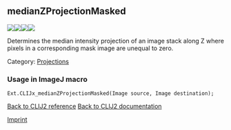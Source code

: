 ## medianZProjectionMasked
<img src="images/mini_empty_logo.png"/><img src="images/mini_empty_logo.png"/><img src="images/mini_clijx_logo.png"/><img src="images/mini_empty_logo.png"/>

Determines the median intensity projection of an image stack along Z where pixels in a corresponding mask image are unequal to zero.

Category: [Projections](https://clij.github.io/clij2-docs/reference__project)

### Usage in ImageJ macro
```
Ext.CLIJx_medianZProjectionMasked(Image source, Image destination);
```


[Back to CLIJ2 reference](https://clij.github.io/clij2-docs/reference)
[Back to CLIJ2 documentation](https://clij.github.io/clij2-docs)

[Imprint](https://clij.github.io/imprint)
